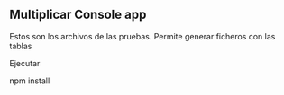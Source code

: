 

## Multiplicar Console app

Estos son los archivos de las pruebas.
Permite generar ficheros con las tablas 

Ejecutar

npm install
